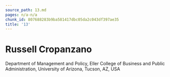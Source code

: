 ```yaml
---
source_path: 13.md
pages: n/a-n/a
chunk_id: 807688283b9ba581417dbc05da2c043df397ae35
title: '13'
---
```

# Russell Cropanzano

Department of Management and Policy, Eller College of Business and Public Administration, University of Arizona, Tucson, AZ, USA
